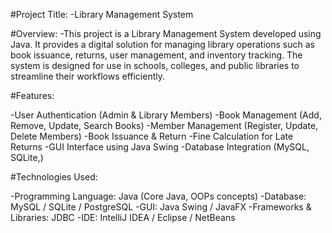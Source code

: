 #Project Title:
-Library Management System

#Overview:
-This project is a Library Management System developed using Java. It provides a digital solution for managing library operations such as book issuance, returns, user management, and inventory tracking. The system is designed for use in schools, colleges, and public libraries to streamline their workflows efficiently.

#Features:

-User Authentication (Admin & Library Members)
-Book Management (Add, Remove, Update, Search Books)
-Member Management (Register, Update, Delete Members)
-Book Issuance & Return
-Fine Calculation for Late Returns
-GUI Interface using Java Swing 
-Database Integration (MySQL, SQLite,)

#Technologies Used:

-Programming Language: Java (Core Java, OOPs concepts)
-Database: MySQL / SQLite / PostgreSQL
-GUI: Java Swing / JavaFX 
-Frameworks & Libraries: JDBC
-IDE: IntelliJ IDEA / Eclipse / NetBeans
